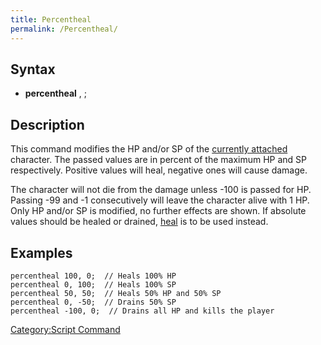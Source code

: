 ```yaml
---
title: Percentheal
permalink: /Percentheal/
---
```


Syntax
------

-   **percentheal** <hp>, <sp>;

Description
-----------

This command modifies the HP and/or SP of the [currently attached](/RID#Usage "wikilink") character. The passed values are in percent of the maximum HP and SP respectively. Positive values will heal, negative ones will cause damage.

The character will not die from the damage unless -100 is passed for HP. Passing -99 and -1 consecutively will leave the character alive with 1 HP. Only HP and/or SP is modified, no further effects are shown. If absolute values should be healed or drained, [heal](/heal "wikilink") is to be used instead.

Examples
--------

`percentheal 100, 0;  // Heals 100% HP`
`percentheal 0, 100;  // Heals 100% SP`
`percentheal 50, 50;  // Heals 50% HP and 50% SP`
`percentheal 0, -50;  // Drains 50% SP`
`percentheal -100, 0;  // Drains all HP and kills the player`

[Category:Script Command](/Category:Script_Command "wikilink")